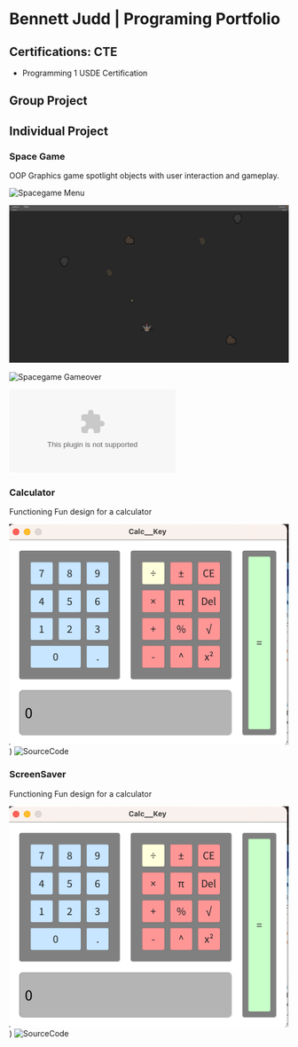 # Bennett Judd | Programing Portfolio

## Certifications: CTE
* Programming 1 USDE Certification

## Group Project 

## Individual Project

### Space Game
OOP Graphics game spotlight objects with user interaction and gameplay.

![Spacegame Menu]()

![Spacegame Gameplay](https://github.com/BennettJudd/ProjectPlace/blob/main/images/Spacegame.png?raw=true)

![Spacegame Gameover]()

![SourceCode](https://github.com/BennettJudd/ProjectPlace/blob/main/src/SpaceGame%202.zip)

### Calculator
Functioning Fun design for a calculator

![Calculator display](https://github.com/BennettJudd/ProjectPlace/blob/main/images/Calc.png?raw=true)
)
![SourceCode]()

### ScreenSaver

Functioning Fun design for a calculator

![Calculator display](https://github.com/BennettJudd/ProjectPlace/blob/main/images/Calc.png?raw=true)
)
![SourceCode]()


